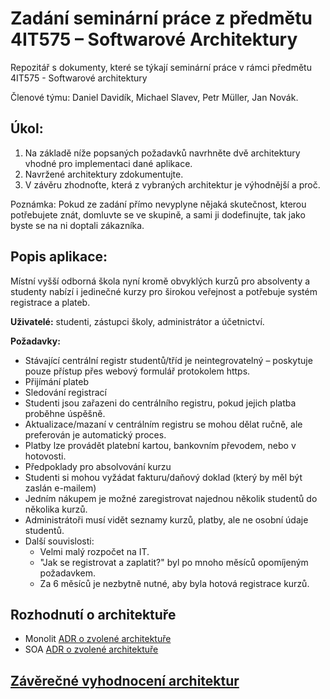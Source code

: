 # Zadání seminární práce z předmětu 4IT575 – Softwarové Architektury
Repozitář s dokumenty, které se týkají seminární práce v rámci předmětu 4IT575 - Softwarové architektury

Členové týmu: Daniel Davidík, Michael Slavev, Petr Müller, Jan Novák.


## Úkol:
1.	Na základě níže popsaných požadavků navrhněte dvě architektury vhodné pro implementaci dané aplikace.
2.	Navržené architektury zdokumentujte.
3.	V závěru zhodnoťte, která z vybraných architektur je výhodnější a proč.

Poznámka:
Pokud ze zadání přímo nevyplyne nějaká skutečnost, kterou potřebujete znát, domluvte se ve skupině, a sami ji dodefinujte, tak jako byste se na ni doptali zákazníka.

## Popis aplikace:
Místní vyšší odborná škola nyní kromě obvyklých kurzů pro absolventy a studenty nabízí i jedinečné kurzy pro širokou veřejnost a potřebuje systém registrace a plateb.

**Uživatelé:** studenti, zástupci školy, administrátor a účetnictví.

**Požadavky:**
- Stávající centrální registr studentů/tříd je neintegrovatelný – poskytuje pouze přístup přes webový formulář protokolem https.
- Přijímání plateb
- Sledování registrací
- Studenti jsou zařazeni do centrálního registru, pokud jejich platba proběhne úspěšně.
- Aktualizace/mazaní v centrálním registru se mohou dělat ručně, ale preferován je automatický proces.
- Platby lze provádět platební kartou, bankovním převodem, nebo v hotovosti.
- Předpoklady pro absolvování kurzu
- Studenti si mohou vyžádat fakturu/daňový doklad (který by měl být zaslán e-mailem)
- Jedním nákupem je možné zaregistrovat najednou několik studentů do několika kurzů.
- Administrátoři musí vidět seznamy kurzů, platby, ale ne osobní údaje studentů.
- Další souvislosti:
    - Velmi malý rozpočet na IT.
    - "Jak se registrovat a zaplatit?" byl po mnoho měsíců opomíjeným požadavkem.
    - Za 6 měsíců je nezbytně nutné, aby byla hotová registrace kurzů.

## Rozhodnutí o architektuře

- Monolit [ADR o zvolené architektuře](https://github.com/michaelslavev/4IT575-seminarni-prace/blob/e33f98656b54a1713476a8afdddcdf8f25bde353/Monolit/ADR/01%20%20-%20%20ADR%20o%20zvolen%C3%A9%20architektu%C5%99e.md)
- SOA [ADR o zvolené architektuře](https://github.com/michaelslavev/4IT575-seminarni-prace/blob/e33f98656b54a1713476a8afdddcdf8f25bde353/SOA/ADR/01%20%20-%20ADR%20o%20zvolen%C3%A9%20architektu%C5%99e.md)

## [Závěrečné vyhodnocení architektur](./vyhodnocení.md)
